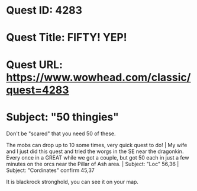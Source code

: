 # Quest ID: 4283
# Quest Title: FIFTY! YEP!
# Quest URL: https://www.wowhead.com/classic/quest=4283
# Subject: "50 thingies"
Don't be "scared" that you need 50 of these.

The mobs can drop up to 10 some times, very quick quest to do! | My wife and I just did this quest and tried the worgs in the SE near the dragonkin. Every once in a GREAT while we got a couple, but got 50 each in just a few minutes on the orcs near the Pillar of Ash area. | Subject: "Loc"
56,36 | Subject: "Cordinates"
confirm 45,37

It is blackrock stronghold, you can see it on your map.
